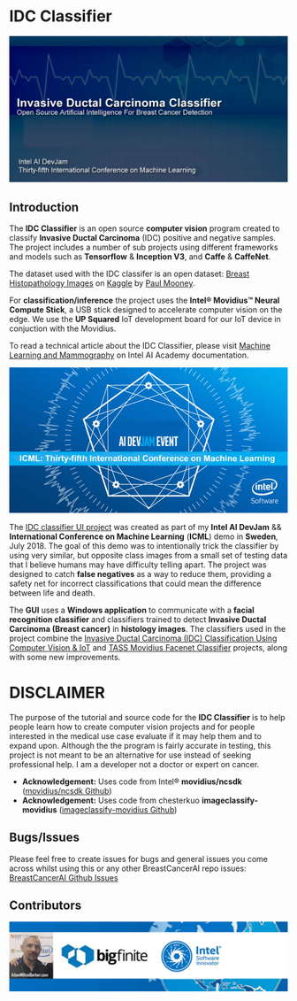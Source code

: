 # IDC Classifier

![IDC Classifier](images/IDC-Classification.jpg)

## Introduction

The **IDC Classifier** is an open source **computer vision** program created to classify **Invasive Ductal Carcinoma** (IDC) positive and negative samples. The project includes a number of sub projects using different frameworks and models such as **Tensorflow** & **Inception V3**, and **Caffe** & **CaffeNet**. 

The dataset used with the IDC classifer is an open dataset: [Breast Histopathology Images](https://www.kaggle.com/paultimothymooney/breast-histopathology-images "Breast Histopathology Images") on [Kaggle](https://www.kaggle.com "Kaggle") by [Paul Mooney](https://www.kaggle.com/paultimothymooney "Paul Mooney").

For **classification/inference** the project uses the **Intel® Movidius™ Neural Compute Stick**, a USB stick designed to accelerate computer vision on the edge. We use the **UP Squared** IoT development board for our IoT device in conjuction with the Movidius. 

To read a technical article about the IDC Classifier, please visit [Machine Learning and Mammography](https://software.intel.com/en-us/articles/machine-learning-and-mammography "Machine Learning and Mammography") on Intel AI Academy documentation.

![Intel AI DevJam](images/ICML-AI-DevJam.jpg)

The [IDC classifier UI project](https://github.com/BreastCancerAI/IDC-Classifier/IDC-Classifier-GUI "IDC classifier UI project") was created as part of my **Intel AI DevJam** && **International Conference on Machine Learning** (**ICML**) demo in **Sweden**, July 2018. The goal of this demo was to intentionally trick the classifier by using very similar, but opposite class images from a small set of testing data that I believe humans may have difficulty telling apart. The project was designed to catch **false negatives** as a way to reduce them, providing a safety net for incorrect classifications that could mean the difference between life and death.

The **GUI** uses a **Windows application** to communicate with a **facial recognition classifier** and classifiers trained to detect **Invasive Ductal Carcinoma (Breast cancer)** in **histology images**. The classifiers used in the project combine the  [Invasive Ductal Carcinoma (IDC) Classification Using Computer Vision & IoT](https://github.com/iotJumpway/IoT-JumpWay-Intel-Examples/tree/master/Intel-Movidius/IDC-Classification "Invasive Ductal Carcinoma (IDC) Classification Using Computer Vision & IoT") and [TASS Movidius Facenet Classifier](https://github.com/iotJumpway/IoT-JumpWay-Intel-Examples/tree/master/Intel-Movidius/TASS/Facenet "TASS Movidius Facenet Classifier") projects, along with some new improvements.

# DISCLAIMER

The purpose of the tutorial and source code for the **IDC Classifier** is to help people learn how to create computer vision projects and for people interested in the medical use case evaluate if it may help them and to expand upon. Although the the program is fairly accurate in testing, this project is not meant to be an alternative for use instead of seeking professional help. I am a developer not a doctor or expert on cancer.

- **Acknowledgement:** Uses code from Intel® **movidius/ncsdk** ([movidius/ncsdk Github](https://github.com/movidius/ncsdk "movidius/ncsdk Github"))
- **Acknowledgement:** Uses code from chesterkuo **imageclassify-movidius** ([imageclassify-movidius Github](https://github.com/chesterkuo/imageclassify-movidius "imageclassify-movidius Github"))

## Bugs/Issues

Please feel free to create issues for bugs and general issues you come across whilst using this or any other BreastCancerAI repo issues: [BreastCancerAI Github Issues](https://github.com/BreastCancerAI/IDC-Classifier/issues "BreastCancerAI Github Issues")

## Contributors

[![Adam Milton-Barker, Intel® Software Innovator](images/Intel-Software-Innovator.jpg)](https://github.com/AdamMiltonBarker)